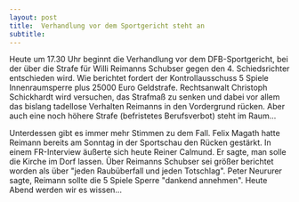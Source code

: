 ```yaml
---
layout: post
title:  Verhandlung vor dem Sportgericht steht an
subtitle:  
---
```


Heute um 17.30 Uhr beginnt die Verhandlung vor dem DFB-Sportgericht, bei der über die Strafe für Willi Reimanns Schubser gegen den 4. Schiedsrichter entschieden wird. Wie berichtet fordert der Kontrollausschuss 5 Spiele Innenraumsperre plus 25000 Euro Geldstrafe. Rechtsanwalt Christoph Schickhardt wird versuchen, das Strafmaß zu senken und dabei vor allem das bislang tadellose Verhalten Reimanns in den Vordergrund rücken. Aber auch eine noch höhere Strafe (befristetes Berufsverbot) steht im Raum...

Unterdessen gibt es immer mehr Stimmen zu dem Fall. Felix Magath hatte Reimann bereits am Sonntag in der Sportschau den Rücken gestärkt. In einem FR-Interview äußerte sich heute Reiner Calmund. Er sagte, man solle die Kirche im Dorf lassen. Über Reimanns Schubser sei größer berichtet worden als über "jeden Raubüberfall und jeden Totschlag". Peter Neururer sagte, Reimann sollte die 5 Spiele Sperre "dankend annehmen". Heute Abend werden wir es wissen...
